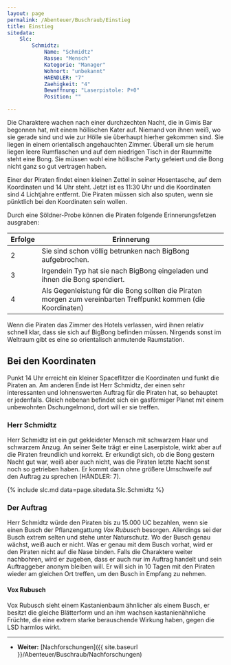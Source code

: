 ```yaml
---
layout: page
permalink: /Abenteuer/Buschraub/Einstieg
title: Einstieg
sitedata:
    Slc:
        Schmidtz:
            Name: "Schmidtz"
            Rasse: "Mensch"
            Kategorie: "Manager"
            Wohnort: "unbekannt"
            HAENDLER: "7"
            Zaehigkeit: "4"
            Bewaffnung: "Laserpistole: P+0"
            Position: ""

---
```




Die Charaktere wachen nach einer durchzechten Nacht, die in Gimis Bar begonnen hat, mit einem höllischen Kater auf. Niemand von ihnen weiß, wo sie gerade sind und wie zur Hölle sie überhaupt hierher gekommen sind. Sie liegen in einem orientalisch angehauchten Zimmer. Überall um sie herum liegen leere Rumflaschen und auf dem niedrigen Tisch in der Raummitte steht eine Bong. Sie müssen wohl eine höllische Party gefeiert und die Bong nicht ganz so gut vertragen haben.

Einer der Piraten findet einen kleinen Zettel in seiner Hosentasche, auf dem Koordinaten und 14 Uhr steht. Jetzt ist es 11:30 Uhr und die Koordinaten sind 4 Lichtjahre entfernt. Die Piraten müssen sich also sputen, wenn sie pünktlich bei den Koordinaten sein wollen.

Durch eine Söldner-Probe können die Piraten folgende Erinnerungsfetzen ausgraben:

<table>
<thead>
<tr><th>Erfolge</th><th>Erinnerung</th></tr>
</thead>
<tbody>
<tr><td>2</td><td>Sie sind schon völlig betrunken nach BigBong aufgebrochen.</td></tr>
<tr><td>3</td><td>Irgendein Typ hat sie nach BigBong eingeladen und ihnen die Bong spendiert.</td></tr>
<tr><td>4</td><td>Als Gegenleistung für die Bong sollten die Piraten morgen zum vereinbarten Treffpunkt kommen (die Koordinaten)</td></tr>
</tbody>
</table>

Wenn die Piraten das Zimmer des Hotels verlassen, wird ihnen relativ schnell klar, dass sie sich auf BigBong befinden müssen. Nirgends sonst im Weltraum gibt es eine so orientalisch anmutende Raumstation.

## Bei den Koordinaten

Punkt 14 Uhr erreicht ein kleiner Spaceflitzer die Koordinaten und funkt die Piraten an. Am anderen Ende ist Herr Schmidtz, der einen sehr interessanten und lohnenswerten Auftrag für die Piraten hat, so behauptet er jedenfalls. Gleich nebenan befindet sich ein gasförmiger Planet mit einem unbewohnten Dschungelmond, dort will er sie treffen.

### Herr Schmidtz

Herr Schmidtz ist ein gut gekleideter Mensch mit schwarzem Haar und schwarzem Anzug. An seiner Seite trägt er eine Laserpistole, wirkt aber auf die Piraten freundlich und korrekt. Er erkundigt sich, ob die Bong gestern Nacht gut war, weiß aber auch nicht, was die Piraten letzte Nacht sonst noch so getrieben haben. Er kommt dann ohne größere Umschweife auf den Auftrag zu sprechen (HÄNDLER: 7).

{% include slc.md data=page.sitedata.Slc.Schmidtz %}

### Der Auftrag

Herr Schmidtz würde den Piraten bis zu 15.000 UC bezahlen, wenn sie einen Busch der Pflanzengattung *Vox Rubusch* besorgen. Allerdings sei der Busch extrem selten und stehe unter Naturschutz. Wo der Busch genau wächst, weiß auch er nicht. Was er genau mit dem Busch vorhat, wird er den Piraten nicht auf die Nase binden. Falls die Charaktere weiter nachbohren, wird er zugeben, dass er auch nur im Auftrag handelt und sein Auftraggeber anonym bleiben will. Er will sich in 10 Tagen mit den Piraten wieder am gleichen Ort treffen, um den Busch in Empfang zu nehmen.

#### Vox Rubusch

Vox Rubusch sieht einem Kastanienbaum ähnlicher als einem Busch, er besitzt die gleiche Blätterform und an ihm wachsen kastanienähnliche Früchte, die eine extrem starke berauschende Wirkung haben, gegen die LSD harmlos wirkt.

***

- **Weiter:** [Nachforschungen]({{ site.baseurl }}/Abenteuer/Buschraub/Nachforschungen)
